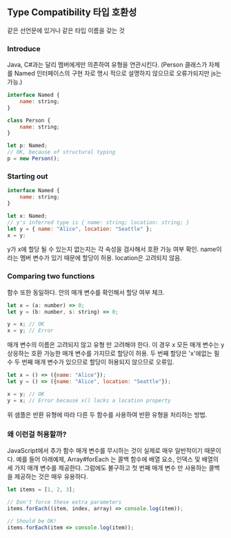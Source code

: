 ## Type Compatibility 타입 호환성
같은 선언문에 있거나 같은 타입 이름을 갖는 것

### Introduce

Java, C#과는 달리 멤버에게만 의존하여 유형을 연관시킨다.
(Person 클래스가 자체를 Named 인터페이스의 구현 자로 명시 적으로 설명하지 않으므로 오류가되지만 js는 가능.)
```js
interface Named {
    name: string;
}

class Person {
    name: string;
}

let p: Named;
// OK, because of structural typing
p = new Person();
```

### Starting out
```js
interface Named {
    name: string;
}

let x: Named;
// y's inferred type is { name: string; location: string; }
let y = { name: "Alice", location: "Seattle" };
x = y;
```
y가 x에 할당 될 수 있는지 없는지는 각 속성을 검사해서 호환 가능 여부 확인.
name이라는 멤버 변수가 있기 때문에 할당이 허용. location은 고려되지 않음.

### Comparing two functions
함수 또한 동일하다. 안의 매개 변수를 확인해서 할당 여부 체크.
```js
let x = (a: number) => 0;
let y = (b: number, s: string) => 0;

y = x; // OK
x = y; // Error
```
매개 변수의 이름은 고려되지 않고 유형 만 고려해야 한다. 이 경우 x 모든 매개 변수는 y 상응하는 호환 가능한 매개 변수를 가지므로 할당이 허용.
두 번째 할당은 'x'에없는 필수 두 번째 매개 변수가 있으므로 할당이 허용되지 않으므로 오류임.

```js
let x = () => ({name: "Alice"});
let y = () => ({name: "Alice", location: "Seattle"});

x = y; // OK
y = x; // Error because x() lacks a location property
```
위 샘플은 반환 유형에 따라 다른 두 함수를 사용하여 반환 유형을 처리하는 방법.

### 왜 이런걸 허용할까?
JavaScript에서 추가 함수 매개 변수를 무시하는 것이 실제로 매우 일반적이기 때문이다. 
예를 들어 아래예제, Array#forEach 는 콜백 함수에 배열 요소, 인덱스 및 배열의 세 가지 매개 변수를 제공한다. 
그럼에도 불구하고 첫 번째 매개 변수 만 사용하는 콜백을 제공하는 것은 매우 유용하다.
```js
let items = [1, 2, 3];

// Don't force these extra parameters
items.forEach((item, index, array) => console.log(item));

// Should be OK!
items.forEach(item => console.log(item));
```


